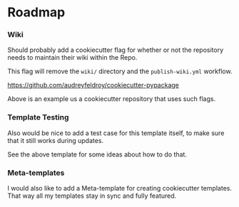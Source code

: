# Roadmap

### Wiki

Should probably add a cookiecutter flag for whether or not the repository needs to maintain their wiki within the Repo.

This flag will remove the `wiki/` directory and the `publish-wiki.yml` workflow.

https://github.com/audreyfeldroy/cookiecutter-pypackage

Above is an example us a cookiecutter repository that uses such flags.

### Template Testing

Also would be nice to add a test case for this template itself, to make sure that it still works during updates.

See the above template for some ideas about how to do that.

### Meta-templates

I would also like to add a Meta-template for creating cookiecutter templates. That way all my templates stay in sync and fully featured.

